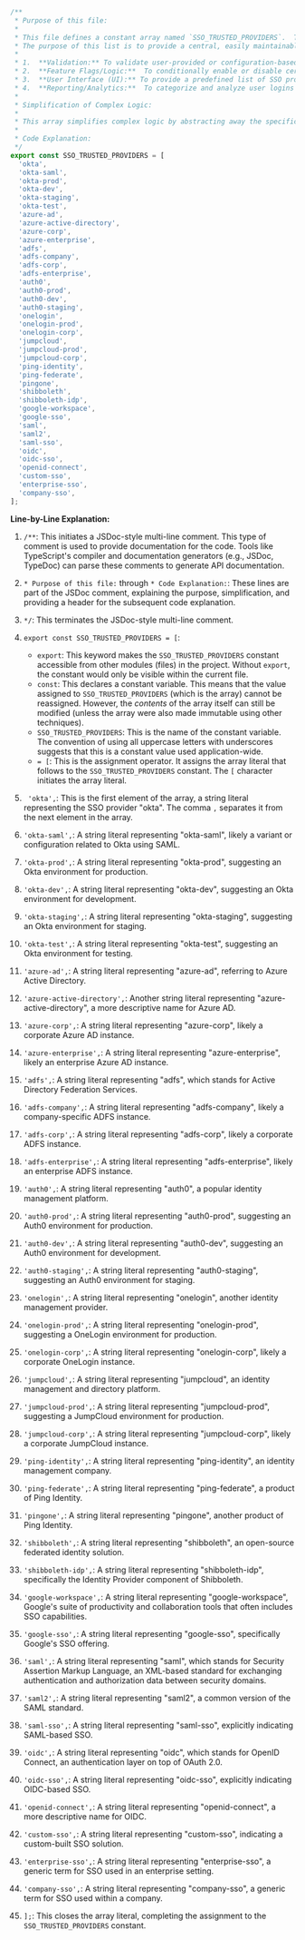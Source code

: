 ```typescript
/**
 * Purpose of this file:
 *
 * This file defines a constant array named `SSO_TRUSTED_PROVIDERS`.  This array holds a list of strings, where each string represents a known and trusted Single Sign-On (SSO) provider.
 * The purpose of this list is to provide a central, easily maintainable registry of recognized SSO providers.  This list can be used for various purposes within an application, such as:
 *
 * 1.  **Validation:** To validate user-provided or configuration-based SSO provider names against this list, ensuring that the application only trusts legitimate and pre-approved SSO services.  This helps prevent security vulnerabilities arising from accepting arbitrary SSO provider configurations.
 * 2.  **Feature Flags/Logic:**  To conditionally enable or disable certain features or functionalities based on the detected SSO provider.  For example, different SSO providers might require different authentication flows or data mapping strategies.
 * 3.  **User Interface (UI):** To provide a predefined list of SSO providers in a dropdown or selection component in the UI, improving the user experience and ensuring consistency.
 * 4.  **Reporting/Analytics:**  To categorize and analyze user logins based on the SSO provider they used.
 *
 * Simplification of Complex Logic:
 *
 * This array simplifies complex logic by abstracting away the specific knowledge of what constitutes a "trusted" SSO provider.  Instead of scattering hardcoded provider names throughout the codebase, this single source of truth ensures consistency and reduces the risk of errors.  When a new SSO provider needs to be supported, or an existing one needs to be deprecated, only this array needs to be modified, rather than potentially many different locations in the code.  This improves maintainability and reduces the likelihood of introducing bugs during updates.
 *
 * Code Explanation:
 */
export const SSO_TRUSTED_PROVIDERS = [
  'okta',
  'okta-saml',
  'okta-prod',
  'okta-dev',
  'okta-staging',
  'okta-test',
  'azure-ad',
  'azure-active-directory',
  'azure-corp',
  'azure-enterprise',
  'adfs',
  'adfs-company',
  'adfs-corp',
  'adfs-enterprise',
  'auth0',
  'auth0-prod',
  'auth0-dev',
  'auth0-staging',
  'onelogin',
  'onelogin-prod',
  'onelogin-corp',
  'jumpcloud',
  'jumpcloud-prod',
  'jumpcloud-corp',
  'ping-identity',
  'ping-federate',
  'pingone',
  'shibboleth',
  'shibboleth-idp',
  'google-workspace',
  'google-sso',
  'saml',
  'saml2',
  'saml-sso',
  'oidc',
  'oidc-sso',
  'openid-connect',
  'custom-sso',
  'enterprise-sso',
  'company-sso',
];
```

**Line-by-Line Explanation:**

1.  `/**`:  This initiates a JSDoc-style multi-line comment.  This type of comment is used to provide documentation for the code.  Tools like TypeScript's compiler and documentation generators (e.g., JSDoc, TypeDoc) can parse these comments to generate API documentation.

2.  `* Purpose of this file:` through `* Code Explanation:`: These lines are part of the JSDoc comment, explaining the purpose, simplification, and providing a header for the subsequent code explanation.

3.  `*/`:  This terminates the JSDoc-style multi-line comment.

4.  `export const SSO_TRUSTED_PROVIDERS = [`:
    *   `export`: This keyword makes the `SSO_TRUSTED_PROVIDERS` constant accessible from other modules (files) in the project.  Without `export`, the constant would only be visible within the current file.
    *   `const`: This declares a constant variable. This means that the value assigned to `SSO_TRUSTED_PROVIDERS` (which is the array) cannot be reassigned.  However, the *contents* of the array itself can still be modified (unless the array were also made immutable using other techniques).
    *   `SSO_TRUSTED_PROVIDERS`: This is the name of the constant variable. The convention of using all uppercase letters with underscores suggests that this is a constant value used application-wide.
    *   `= [`: This is the assignment operator. It assigns the array literal that follows to the `SSO_TRUSTED_PROVIDERS` constant.  The `[` character initiates the array literal.

5.  ` 'okta',`: This is the first element of the array, a string literal representing the SSO provider "okta".  The comma `,` separates it from the next element in the array.

6.  `'okta-saml',`: A string literal representing "okta-saml", likely a variant or configuration related to Okta using SAML.

7.  `'okta-prod',`: A string literal representing "okta-prod", suggesting an Okta environment for production.

8.  `'okta-dev',`: A string literal representing "okta-dev", suggesting an Okta environment for development.

9.  `'okta-staging',`: A string literal representing "okta-staging", suggesting an Okta environment for staging.

10. `'okta-test',`: A string literal representing "okta-test", suggesting an Okta environment for testing.

11. `'azure-ad',`: A string literal representing "azure-ad", referring to Azure Active Directory.

12. `'azure-active-directory',`: Another string literal representing "azure-active-directory", a more descriptive name for Azure AD.

13. `'azure-corp',`: A string literal representing "azure-corp", likely a corporate Azure AD instance.

14. `'azure-enterprise',`: A string literal representing "azure-enterprise", likely an enterprise Azure AD instance.

15. `'adfs',`: A string literal representing "adfs", which stands for Active Directory Federation Services.

16. `'adfs-company',`: A string literal representing "adfs-company", likely a company-specific ADFS instance.

17. `'adfs-corp',`: A string literal representing "adfs-corp", likely a corporate ADFS instance.

18. `'adfs-enterprise',`: A string literal representing "adfs-enterprise", likely an enterprise ADFS instance.

19. `'auth0',`: A string literal representing "auth0", a popular identity management platform.

20. `'auth0-prod',`: A string literal representing "auth0-prod", suggesting an Auth0 environment for production.

21. `'auth0-dev',`: A string literal representing "auth0-dev", suggesting an Auth0 environment for development.

22. `'auth0-staging',`: A string literal representing "auth0-staging", suggesting an Auth0 environment for staging.

23. `'onelogin',`: A string literal representing "onelogin", another identity management provider.

24. `'onelogin-prod',`: A string literal representing "onelogin-prod", suggesting a OneLogin environment for production.

25. `'onelogin-corp',`: A string literal representing "onelogin-corp", likely a corporate OneLogin instance.

26. `'jumpcloud',`: A string literal representing "jumpcloud", an identity management and directory platform.

27. `'jumpcloud-prod',`: A string literal representing "jumpcloud-prod", suggesting a JumpCloud environment for production.

28. `'jumpcloud-corp',`: A string literal representing "jumpcloud-corp", likely a corporate JumpCloud instance.

29. `'ping-identity',`: A string literal representing "ping-identity", an identity management company.

30. `'ping-federate',`: A string literal representing "ping-federate", a product of Ping Identity.

31. `'pingone',`: A string literal representing "pingone", another product of Ping Identity.

32. `'shibboleth',`: A string literal representing "shibboleth", an open-source federated identity solution.

33. `'shibboleth-idp',`: A string literal representing "shibboleth-idp", specifically the Identity Provider component of Shibboleth.

34. `'google-workspace',`: A string literal representing "google-workspace", Google's suite of productivity and collaboration tools that often includes SSO capabilities.

35. `'google-sso',`: A string literal representing "google-sso", specifically Google's SSO offering.

36. `'saml',`: A string literal representing "saml", which stands for Security Assertion Markup Language, an XML-based standard for exchanging authentication and authorization data between security domains.

37. `'saml2',`: A string literal representing "saml2", a common version of the SAML standard.

38. `'saml-sso',`: A string literal representing "saml-sso", explicitly indicating SAML-based SSO.

39. `'oidc',`: A string literal representing "oidc", which stands for OpenID Connect, an authentication layer on top of OAuth 2.0.

40. `'oidc-sso',`: A string literal representing "oidc-sso", explicitly indicating OIDC-based SSO.

41. `'openid-connect',`: A string literal representing "openid-connect", a more descriptive name for OIDC.

42. `'custom-sso',`: A string literal representing "custom-sso", indicating a custom-built SSO solution.

43. `'enterprise-sso',`: A string literal representing "enterprise-sso", a generic term for SSO used in an enterprise setting.

44. `'company-sso',`: A string literal representing "company-sso", a generic term for SSO used within a company.

45. `];`: This closes the array literal, completing the assignment to the `SSO_TRUSTED_PROVIDERS` constant.
